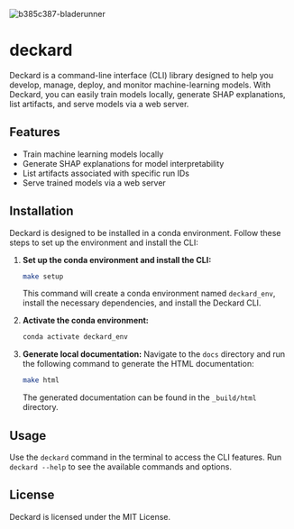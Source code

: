 
![b385c387-bladerunner](https://github.com/user-attachments/assets/210ba251-3a1d-4a43-a419-b1e5b1887054)

# deckard
Deckard is a command-line interface (CLI) library designed to help you develop, manage, deploy, and monitor machine-learning models. With Deckard, you can easily train models locally, generate SHAP explanations, list artifacts, and serve models via a web server.

## Features

- Train machine learning models locally
- Generate SHAP explanations for model interpretability
- List artifacts associated with specific run IDs
- Serve trained models via a web server

## Installation

Deckard is designed to be installed in a conda environment. Follow these steps to set up the environment and install the CLI:

1. **Set up the conda environment and install the CLI:**
   ```bash
   make setup
   ```

   This command will create a conda environment named `deckard_env`, install the necessary dependencies, and install the Deckard CLI.

2. **Activate the conda environment:**
   ```bash
   conda activate deckard_env
   ```

3. **Generate local documentation:**
   Navigate to the `docs` directory and run the following command to generate the HTML documentation:
   ```bash
   make html
   ```

   The generated documentation can be found in the `_build/html` directory.

## Usage

Use the `deckard` command in the terminal to access the CLI features. Run `deckard --help` to see the available commands and options.

## License

Deckard is licensed under the MIT License.
